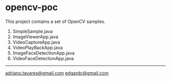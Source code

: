 # opencv-poc

This project contains a set of OpenCV samples.

1. SimpleSample.java
2. ImageViewerApp.java
3. VideoCaptureApp.java
4. VideoPlayBackApp.java
5. ImageFaceDetectionApp.java
6. VideoFaceDetectionApp.java

---
adriano.tavares@gmail.com
edgardc@gmail.com